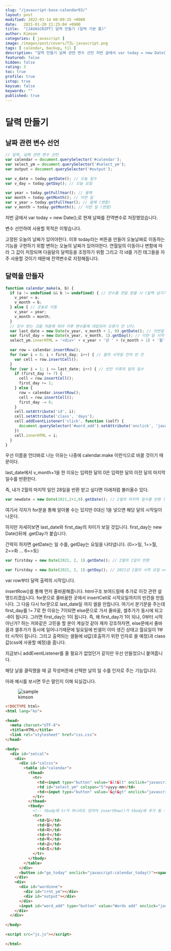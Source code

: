 ```yaml
---
slug: "/javascript-base-calendar03/"
layout: post
modified: 2022-03-14 00:09:35 +0900
date:   2021-01-20 21:25:04 +0900
title:  "[JAVASCRIPT] 달력 만들기 (달력 기본 틀)"
author: Kimson
categories: [ javascript ]
image: /images/post/covers/TIL-javascript.png
tags: [ calendar, backup, til ]
description: "달력 만들기 날짜 관련 변수 선언 저번 글에서 var today = new Date();로 현재 날짜를 전역변수로 저장했었습니다."
featured: false
hidden: false
rating: 3
toc: true
profile: true
istop: true
keysum: false
keywords: ""
published: true
---
```


# 달력 만들기

## 날짜 관련 변수 선언

```javascript
// 달력, 날짜 관련 변수 선언
var calendar = document.querySelector('#calendar');
var select_ym = document.querySelector('#select_ym');
var output = document.querySelector('#output');
 
var v_date = today.getDate(); // 오늘 일수
var v_day = today.getDay(); // 오늘 요일
 
var year = today.getFullYear(); // 올해
var month = today.getMonth(); // 이번 달
var v_year = today.getFullYear(); // 올해 (변함)
var v_month = today.getMonth(); // 이번 달 (변함)
```

저번 글에서 var today = new Date();로 현재 날짜를 전역변수로 저장했었습니다.

변수 선언하여 사용할 목적은 이렇습니다.

고정된 오늘의 날짜가 있어야한다. 이후 today라는 버튼을 만들어 오늘날짜로 이동하는 기능을 구현하기 위함
변하는 오늘의 날짜가 있어야한다. 연월일의 이동이나 변함에 따라 그 값이 저장되며 다음달의 달력등을 조정하기 위함
그리고 각 id를 가진 태그들을 자주 사용할 것이기 때문에 전역변수로 지정해둡니다.

## 달력을 만들자

```javascript
function calendar_make(a, b) {
  if (a != undefined && b != undefined) { // 인수를 전달 받을 시 (달력 넘기기)
    v_year = a;
    v_month = b;
  } else { // 오늘로 이동
    v_year = year;
    v_month = month;
  }
  // 인수 받는 것을 처음에 둬야 이후 변수들에 대입되어 오류가 안 난다.
  var last_date = new Date(v_year, v_month + 1, 0).getDate(); // 이번달 마지막 일
  var first_day = new Date(v_year, v_month, 1).getDay(); // 이번 달 시작 요일 (0=>일, 1=>월 ...)
  select_ym.innerHTML = '<div>' + v_year + '년 ' + (v_month + 1) + '월' + '</div>';
 
  var row = calendar.insertRow();
  for (var i = 0; i < first_day; i++) { // 월의 시작일 전의 빈 칸
    var cell = row.insertCell();
  }
  for (var i = 1; i <= last_date; i++) { // 빈칸 이후의 달의 일수
    if (first_day != 7) {
      cell = row.insertCell();
      first_day += 1;
    } else {
      row = calendar.insertRow();
      cell = row.insertCell();
      first_day -= 6;
    }
    cell.setAttribute('id', i);
    cell.setAttribute('class', 'days');
    cell.addEventListener('click', function (self) {
      document.querySelector('#word_add').setAttribute('onclick', 'javascript:words_add(' + self.target.id + ')');
    })
    cell.innerHTML = i;
  }
}
```

우선 이름을 언더바로 나눈 이유는 나중에 calendar.make 이런식으로 바꿀 것이기 때문이다.

last_date에서 v_month+1을 한 이유는 입력한 달의 0은 입력한 달의 이전 달의 마지막 일수를 반환한다.

즉, 내가 2월의 마지막 일인 28일을 반환 받고 싶다면 아래처럼 불러올수 있다.

```javascript
var newdate = new Date(2021,2+1,0).getDate(); // 2월의 마지막 일수를 반환 (28일)
```

여기서 각자가 for문을 통해 알아볼 수는 있지만 0대신 1을 넣으면 해당 달의 시작일이 나온다.

하지만 자세히보면 last_date와 first_day의 차이가 보일 것입니다. first_day는 new Date()뒤에 .getDay가 붙습니다.

간략히 하자면 getDate는 일 수를, getDay는 요일을 나타냅니다. (0=>일, 1=>월, 2=>화 ... 6=>토)

```javascript
var firstday = new Date(2021, 2, 1).getDate(); // 2월의 1일이 반환
 
var firstday = new Date(2021, 2, 1).getDay(); // 2021년 2월의 시작 요일 => "5" (금요일)
```

var row부터 달력 출력의 시작입니다.

insertRow()를 통해 먼저 줄바꿈해줍니다. html구조 보여드릴때 추가로 이것 관련 설명드리겠습니다.
for문으로 줄바꿈한 곳에서 insertCell로 시작요일까지의 빈칸을 만듭니다.
그 다음 다시 for문으로 last_date일 까지 셀을 만듭니다. 여기서 분기문을 주는데 first_day를 != 7로 한 이유는 7이되면 else문으로 가서 줄바꿈, 셀추가가 동시에 되고 -6이 됩니다. 그러면 first_day는 1이 됩니다.
즉, 왜 first_day가 1이 되냐, 0부터 시작 아닌가? 하는 저와같은 고민을 할 분이 계실것 같아 재차 강조하자면, else문에서 줄바꿈과 셀추가가 동시에 일어나기때문에 일요일에 빈셀이 이미 생긴 상태고 월요일이 1부터 시작이 됩니다.
그리고 출력되는 셀들에 id값(호출하기 위한 인자로 쓸 예정)과 class값(css에 사용할 예정)을 줍니다.

지금보니 addEventListener를 줄 필요가 없었던거 같지만 우선 만들었으니 붙여줍니다.

해당 날을 클릭했을 때 글 작성버튼에 선택한 날의 일 수를 인자로 주는 기능입니다.

아래 예시를 보시면 무슨 말인지 이해 되실겁니다.

<figure class="text-center">
<span class="w-inline-block">
   <img src="/images/post/back/back03.png" alt="sample" title="sample">
   <figcaption>kimson</figcaption>
</span>
</figure>

```html
<!DOCTYPE html>
<html lang="ko">
 
<head>
  <meta charset="UTF-8">
  <title>HTML</title>
  <link rel="stylesheet" href="css.css">
</head>
 
<body>
  <div id="setcal">
    <div>
      <div id="calcss">
        <table id="calendar">
          <thead>
            <tr>
              <td><input type="button" value="&lt&lt" onclick="javascript:before_after(this)"></td>
              <td id="select_ym" colspan="5">yyyy-mm</td>
              <td><input type="button" value="&gt&gt" onclick="javascript:before_after(this)"></td>
            </tr>
          </thead>
          <tbody>
            <!-- tbody에 tr가 하나라도 있어야 insertRow()가 tbody에 추가 됨 -->
            <tr>
              <td>일</td>
              <td>월</td>
              <td>화</td>
              <td>수</td>
              <td>목</td>
              <td>금</td>
              <td>토</td>
            </tr>
          </tbody>
        </table>
      </div>
      <button id="go_today" onclick="javascript:calendar_today()"><span>Today</span></button>
    </div>
    <div>
      <div id="wordzone">
        <div id="crnt_ym"></div>
        <div id="output"></div>
      </div>
      <input id="word_add" type="button" value="Words add" onclick="javascript:words_add()" />
    </div>
  </div>
 
</body>
 
<script src="js.js"></script>
 
</html>
```